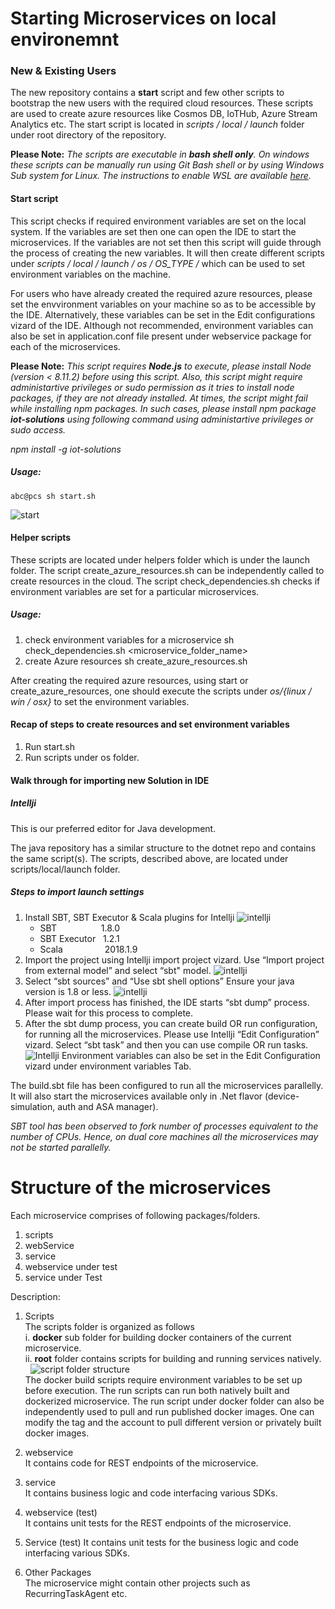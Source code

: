 Starting Microservices on local environemnt
=====
### New & Existing Users
The new repository contains a **start** script and few other scripts to bootstrap the new users with the required cloud resources. These scripts are used to create azure resources like Cosmos DB, IoTHub, Azure Stream Analytics etc. The start script is located in *scripts / local / launch* folder under root directory of the repository.

**Please Note:**
*The scripts are executable in **bash shell only**. On windows these scripts can be manually run using* *Git Bash shell or by using Windows Sub system for Linux. The instructions to enable WSL are available* *[here](https://docs.microsoft.com/en-us/windows/wsl/install-win10).*

#### Start script
This script checks if required environment variables are set on the local system. If the variables are set then one can open the IDE to start the microservices. If the variables are not set then this script will guide through the process of creating the new variables. It will then create different scripts under *scripts / local / launch / os / OS_TYPE /* which can be used to set environment variables on the machine.

For users who have already created the required azure resources, please set the envvironment variables on your machine so as to be accessible by the IDE. Alternatively, these variables can be set in the Edit configurations vizard of the IDE. Although not recommended, environment variables can also be set in application.conf file present under webservice package for each of the microservices.

**Please Note:**
*This script requires **Node.js** to execute, please install Node (version < 8.11.2) before using this script. Also, this script might require administartive privileges or sudo permission as it tries to install node packages, if they are not already installed. At times, the script might fail while installing npm packages. In such cases, please install npm package **iot-solutions** using following command using administartive privileges or sudo access.*

*npm install -g iot-solutions*
&nbsp; 

##### Usage:   
````
abc@pcs sh start.sh   
````
![start](https://user-images.githubusercontent.com/39531904/44294555-edc39700-a24d-11e8-8053-07ab4c185442.PNG)
 
#### Helper scripts
These scripts are located under helpers folder which is under the launch folder. The script create_azure_resources.sh can be independently called to create resources in the cloud. The script check_dependencies.sh checks if environment variables are set for a particular microservices.
##### Usage:
1) check environment variables for a microservice 
sh check_dependencies.sh <microservice_folder_name> 
2) create Azure resources 
sh create_azure_resources.sh

After creating the required azure resources, using start or create_azure_resources, one should execute the scripts under *os/{linux / win / osx}* to set the environment variables. 

#### Recap of steps to create resources and set environment variables
1) Run start.sh
2) Run scripts under os folder. 

#### Walk through for importing new Solution in IDE
##### Intellji
This is our preferred editor for Java development.

The java repository has a similar structure to the dotnet repo and contains the same script(s). The scripts, described above, are located under scripts/local/launch folder.  

##### Steps to import launch settings
1) Install SBT, SBT Executor & Scala plugins for Intellji
![intellji](https://user-images.githubusercontent.com/39531904/44321184-58fe9c00-a3fb-11e8-8d3e-4ff208139bac.png)
    * SBT&nbsp;&nbsp;&nbsp;&nbsp;&nbsp;&nbsp;&nbsp;&nbsp;&nbsp;&nbsp;&nbsp;&nbsp;&nbsp;&nbsp;&nbsp;&nbsp;&nbsp;&nbsp;1.8.0 
    * SBT Executor&nbsp;&nbsp;&nbsp;1.2.1 
    * Scala&nbsp;&nbsp;&nbsp;&nbsp;&nbsp;&nbsp;&nbsp;&nbsp;&nbsp;&nbsp;&nbsp;&nbsp;&nbsp;&nbsp;&nbsp;&nbsp;&nbsp;2018.1.9
2)	Import the project using Intellji import project vizard.
Use “Import project from external model” and select “sbt" model.
![intellji](https://user-images.githubusercontent.com/39531904/44321254-ca3e4f00-a3fb-11e8-88c7-c442dd3a202e.png)
3) Select “sbt sources” and “Use sbt shell options”
Ensure your java version is 1.8 or less.
![intellji](https://user-images.githubusercontent.com/39531904/44321300-083b7300-a3fc-11e8-9e5c-e33ab4859179.png)
4) After import process has finished, the IDE starts “sbt dump” process. Please wait for this process to complete.
5) After the sbt dump process, you can create build OR run configuration, for running all the microservices. Please use Intellji “Edit Configuration” vizard. Select “sbt task” and then you can use compile OR run tasks.
![Intellji](https://user-images.githubusercontent.com/39531904/44321516-52712400-a3fd-11e8-9828-9daf43a3e43b.png)
Environment variables can also be set in the Edit Configuration vizard under environment variables Tab.

The build.sbt file has been configured to run all the microservices parallelly. It will also start the microservices available only in .Net flavor (device-simulation, auth and ASA manager).

*SBT tool has been observed to fork number of processes equivalent to the number of CPUs. Hence, on dual core machines all the microservices may not be started parallelly.*
 
Structure of the microservices
=====
Each microservice comprises of following packages/folders. 
1) scripts 
2) webService  
3) service  
4) webservice under test  
5) service under Test

Description: 
1) Scripts  
The scripts folder is organized as follows\
i. **docker** sub folder for building docker containers of the current microservice.\
ii. **root** folder contains scripts for building and running services natively.\
&nbsp; 
![script folder structure](https://user-images.githubusercontent.com/39531904/44290937-10df4e00-a230-11e8-9cd4-a9c0644e166b.PNG "Caption")\
The docker build scripts require environment variables to be set up before execution. The run scripts can run both natively built and dockerized microservice. The run script under docker folder can also be independently used to pull and run published docker images. One can modify the tag and the account to pull different version or privately built docker images.
&nbsp; 

2) webservice  
It contains code for REST endpoints of the microservice.
&nbsp;  

3) service  
It contains business logic and code interfacing various SDKs. 
&nbsp;

4) webservice (test)  
It contains unit tests for the REST endpoints of the microservice. 
&nbsp; 

5) Service (test)
It contains unit tests for the business logic and code interfacing various SDKs.
&nbsp;  

6) Other Packages  
The microservice might contain other projects such as RecurringTaskAgent etc.
